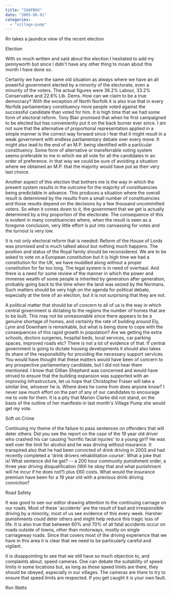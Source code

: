 ```yaml
---
title: "SOAPBOX"
date: "2005-06-01"
categories: 
  - "village-pump"
---
```


Rn takes a jaundice view of the recent election

Election

With so much written and said about the election I hesitated to add my pennyworth but since I didn't have any other thing to moan about this month I have done so.

Certainly we have the same old situation as always where we have an all powerful government elected by a minority of the electorate, even a minority of the voters. The actual figures were 36.2% Labour, 33.2% Conservative and 22.6% Lib. Dems. How can we claim to be a true democracy? With the exception of North Norfolk it is also true that in every Norfolk parliamentary constituency more people voted against the successful candidate than voted for him. It is high time that we had some form of electoral reform. Tony Blair promised that when he first campaigned to be elected but has conveniently put it on the back burner ever since. I am not sure that the alternative of proportional representation applied in a simple manner is the correct way forward since I fear that it might result in a weak government with endless parliamentary debate over every move. It might also lead to the end of an M.P. being identified with a particular constituency. Some form of alternative or transferrable voting system seems preferable to me in which we all vote for all the candidates in an order of preference. In that way we could be sure of avoiding a situation where we obtained an M.P. that the majority would have put as their very last choice.

Another aspect of this election that bothers me is the way in which the present system results in the outcome for the majority of constituencies being predictable in advance. This produces a situation where the overall result is determined by the results from a small number of constituencies and those results depend on the decisions by a few thousand uncommitted voters. So when it comes down to it, the government that we get is actually determined by a tiny proportion of the electorate. The consequence of this is evident in many constituencies where, when the result is seen as a foregone conclusion, very little effort is put into canvassing for votes and the turnout is very low.

It is not only electoral reform that is needed: Reform of the House of Lords was promised and is much talked about but nothing much happens. The position and status of the Royal family should be reconsidered. We are to be asked to vote on a European constitution but it is high time we had a constitution for the UK, we have muddled along without a proper constitution for far too long. The legal system is in need of overhaul. And there is a need for some review of the manner in which the power and immense wealth of some people is inherited by generation after generation, probably going back to the time when the land was seized by the Normans. Such matters should be very high on the agenda for political debate, especially at the time of an election, but it is not surprising that they are not.

A political matter that should be of concern to all of us is the way in which central government is dictating to the regions the number of homes that are to be built. This may not be unreasonable since there appears to be a genuine shortage of homes, and certainly the rate of building around Ely, Lynn and Downham is remarkable, but what is being done to cope with the consequences of this rapid growth in population? Are we getting the extra schools, doctors surgeries, hospital beds, local services, car parking spaces, improved roads etc? There is not a lot of evidence of that. If central government is going to dictate housing developments it should also takes its share of the responsibility for providing the necessary support services. You would have thought that these matters would have been of concern to any prospective parliamentary candidate, but I did not hear them mentioned. I know that Gillian Shephard was concerned and would have strived to ensure that the building expansion was supported with an improving infrastructure, let us hope that Christopher Fraser will take a similar line, whoever he is. Where does he come from does anyone know? I never saw much effort on the part of any of our candidates to encourage me to vote for them. It is a pity that Marion Clarke did not stand, on the basis of the outline of her manifesto in last month's Village Pump she would get my vote.

Soft on Crime

Continuing my theme of the failure to pass sentences on offenders that will deter others: Did you see the report on the case of the 19 year old driver who crashed his car causing 'horrific facial injuries' to a young girl? He was well over the limit for alcohol and he was driving without insurance. It transpired also that he had been convicted of drink driving in 2003 and had recently completed a 'drink drivers rehabilitation course'. What a joke that is! What sentence did he get? -- a 200 hour community punishment order, a three year driving disqualification (Will he obey that and what punishment will he incur if he does not?) plus £60 costs. What would the insurance premium have been for a 19 year old with a previous drink driving conviction?

Road Safety

It was good to see our editor drawing attention to the continuing carnage on our roads. Most of these 'accidents' are the result of bad and irresponsible driving by a minority, most of us see evidence of this every week. Harsher punishments could deter others and might help reduce this tragic loss of life. It is also true that between 60% and 70% of all fatal accidents occur on roads outside of towns, other than motorways, mostly on single carriageway roads. Since that covers most of the driving experience that we have in this area it is clear that we need to be particularly careful and vigilant.

It is disappointing to see that we still have so much objection to, and complaints about, speed cameras. One can debate the suitability of speed limits in some locations but, as long as those speed limits are there, they should be obeyed, especially in our villages. The cameras are there to try to ensure that speed limits are respected. If you get caught it is your own fault.

Ron Watts
